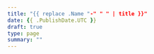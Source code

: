 ```yaml
---
title: "{{ replace .Name "-" " " | title }}"
date: {{ .PublishDate.UTC }}
draft: true
type: page
summary: ""
---
```

